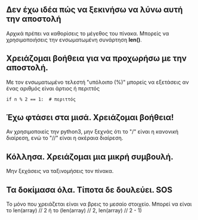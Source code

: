 ## Δεν έχω ιδέα πώς να ξεκινήσω να λύνω αυτή την αποστολή

Αρχικά πρέπει να καθορίσεις το μέγεθος του πίνακα.
Μπορείς να χρησιμοποιήσεις την ενσωματωμένη συνάρτηση **len()**.

## Χρειάζομαι βοήθεια για να προχωρήσω με την αποστολή.

Με τον ενσωματωμένο τελεστή "υπόλοιπο (%)" μπορείς να εξετάσεις αν ένας αριθμός είναι άρτιος ή περιττός

    if n % 2 == 1:  # περιττός

## Έχω φτάσει στα μισά. Χρειάζομαι βοήθεια!

Αν χρησιμοποιείς την python3, μην ξεχνάς ότι το "/" είναι η κανονική διαίρεση, ενώ το "//" είναι η ακέραια διαίρεση.

## Κόλλησα. Χρειάζομαι μια μικρή συμβουλή.

Μην ξεχάσεις να ταξινομήσεις τον πίνακα.

## Τα δοκίμασα όλα. Τίποτα δε δουλεύει. SOS

Το μόνο που χρειάζεται είναι να βρεις το μεσαίο στοιχείο.
Μπορεί να είναι το len(array) // 2 ή το (len(array) // 2, len(array) // 2&nbsp;-&nbsp;1)